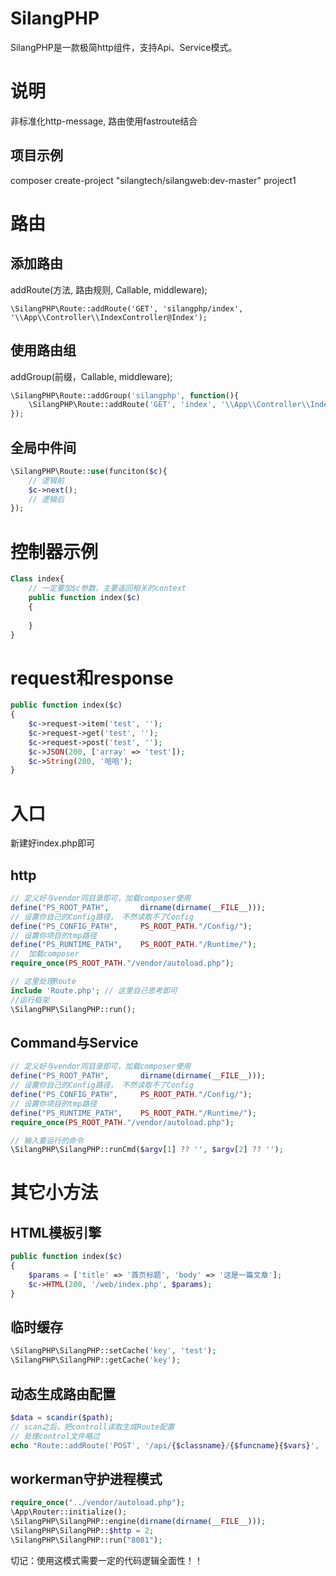 # SilangPHP
SilangPHP是一款极简http组件，支持Api、Service模式。

# 说明
非标准化http-message, 路由使用fastroute结合

## 项目示例
composer create-project "silangtech/silangweb:dev-master" project1

# 路由
## 添加路由
addRoute(方法, 路由规则, Callable, middleware);
```
\SilangPHP\Route::addRoute('GET', 'silangphp/index', '\\App\\Controller\\IndexController@Index');
```

## 使用路由组
addGroup(前缀，Callable, middleware);
```PHP
\SilangPHP\Route::addGroup('silangphp', function(){
    \SilangPHP\Route::addRoute('GET', 'index', '\\App\\Controller\\IndexController@Index');
});

```
## 全局中件间
```PHP
\SilangPHP\Route::use(funciton($c){
    // 逻辑前
    $c->next();
    // 逻辑后
});

```
# 控制器示例
```PHP
Class index{
    // 一定要加$c参数，主要返回相关的context
    public function index($c)
    {
        
    }
}
```

# request和response
```PHP
public function index($c)
{
    $c->request->item('test', '');
    $c->request->get('test', '');
    $c->request->post('test', '');
    $c->JSON(200, ['array' => 'test']);
    $c->String(200, '哈哈');
}
```

# 入口
新建好index.php即可
## http
```PHP
// 定义好与vendor同目录即可，加载composer使用
define("PS_ROOT_PATH",       dirname(dirname(__FILE__)));
// 设置你自己的Config路径， 不然读取不了Config
define("PS_CONFIG_PATH",     PS_ROOT_PATH."/Config/");
// 设置你项目的tmp路径
define("PS_RUNTIME_PATH",	 PS_ROOT_PATH."/Runtime/");
//  加载composer
require_once(PS_ROOT_PATH."/vendor/autoload.php");

// 这里处理Route
include 'Route.php'; // 这里自己思考即可
//运行框架
\SilangPHP\SilangPHP::run();
```

## Command与Service
```PHP
// 定义好与vendor同目录即可，加载composer使用
define("PS_ROOT_PATH",       dirname(dirname(__FILE__)));
// 设置你自己的Config路径， 不然读取不了Config
define("PS_CONFIG_PATH",     PS_ROOT_PATH."/Config/");
// 设置你项目的tmp路径
define("PS_RUNTIME_PATH",	 PS_ROOT_PATH."/Runtime/");
require_once(PS_ROOT_PATH."/vendor/autoload.php");

// 输入要运行的命令
\SilangPHP\SilangPHP::runCmd($argv[1] ?? '', $argv[2] ?? '');
```

# 其它小方法
## HTML模板引擎
```PHP
public function index($c)
{
    $params = ['title' => '首页标题', 'body' => '这是一篇文章'];
    $c->HTML(200, '/web/index.php', $params);
}

```

## 临时缓存
```PHP
\SilangPHP\SilangPHP::setCache('key', 'test');
\SilangPHP\SilangPHP::getCache('key');
```
 
## 动态生成路由配置
```PHP
$data = scandir($path);
// scan之后，把controll读取生成Route配置
// 处理control文件略过
echo "Route::addRoute('POST', '/api/{$classname}/{$funcname}{$vars}', 'mg\\\\http\\\\api\\\\controller\\\\{$classname}@{$funcname}');".PHP_EOL;
```

## workerman守护进程模式
```PHP
require_once("../vendor/autoload.php");
\App\Router::initialize();
\SilangPHP\SilangPHP::engine(dirname(dirname(__FILE__)));
\SilangPHP\SilangPHP::$http = 2;
\SilangPHP\SilangPHP::run("8081");
```

切记：使用这模式需要一定的代码逻辑全面性！！